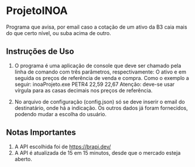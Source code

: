 # ProjetoINOA

Programa que avisa, por email caso a cotação de um ativo da B3 caia mais do que certo nível, ou suba acima de outro.

## Instruções de Uso

1) O programa é uma aplicação de console que deve ser chamado pela linha de comando com três parâmetros, respectivamente: 
O ativo e em seguida os preços de referência de venda e compra. Como o exemplo a seguir: inoaProjeto.exe PETR4 22,59 22,67
Atenção: deve-se usar vírgula para as casas decimais nos preços de referência.

2) No arquivo de configuração (config.json) só se deve inserir o email do destinatário, onde há a indicação.
Os outros dados já foram fornecidos, podendo mudar a escolha do usuário.

## Notas Importantes

1) A API escolhida foi de https://brapi.dev/
2) A API é atualizada de 15 em 15 minutos, desde que o mercado esteja aberto.
 


   

